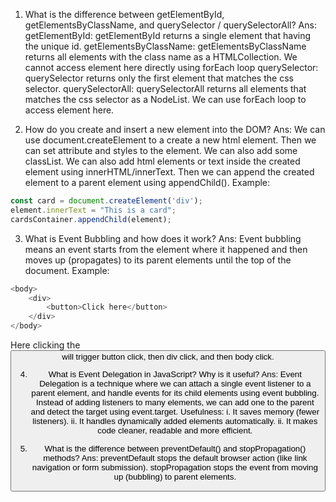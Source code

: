 
1. What is the difference between getElementById, getElementsByClassName, and querySelector / querySelectorAll?
Ans: 
getElementById: getElementById returns a single element that having the unique id.
getElementsByClassName: getElementsByClassName returns all elements with the class name as a HTMLCollection. We cannot access element here directly using forEach loop
querySelector: querySelector returns only the first element that matches the css selector.
querySelectorAll: querySelectorAll returns all elements that matches the css selector as a NodeList. We can use forEach loop to access element here.


2. How do you create and insert a new element into the DOM?
Ans:
We can use document.createElement to a create a new html element. Then we can set attribute and styles to the element. We can also add some classList. We can also add html elements or text inside the created element using innerHTML/innerText. Then we can append the created element to a parent element using appendChild().
Example: 
```js
const card = document.createElement('div');
element.innerText = "This is a card";
cardsContainer.appendChild(element);
```

3. What is Event Bubbling and how does it work?
Ans:
Event bubbling means an event starts from the element where it happened and then moves up (propagates) to its parent elements until the top of the document.
Example:
```js
<body>
    <div>
        <button>Click here</button>
    </div>
</body>
```
Here clicking the <button> will trigger button click, then div click, and then body click.


4. What is Event Delegation in JavaScript? Why is it useful?
Ans:
Event Delegation is a technique where we can attach a single event listener to a parent element, and handle events for its child elements using event bubbling. Instead of adding listeners to many elements, we can add one to the parent and detect the target using event.target.
Usefulness:
i. It saves memory (fewer listeners).
ii. It handles dynamically added elements automatically.
ii. It makes code cleaner, readable and more efficient.


5. What is the difference between preventDefault() and stopPropagation() methods?
Ans:
preventDefault stops the default browser action (like link navigation or form submission).
stopPropagation stops the event from moving up (bubbling) to parent elements.

